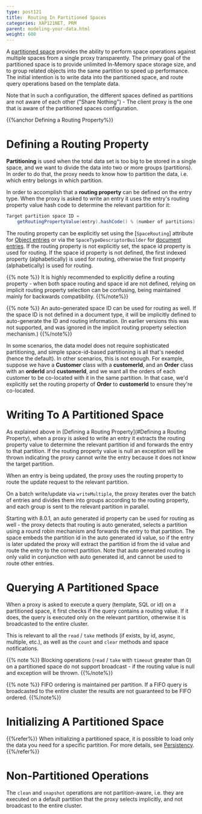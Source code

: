 ```yaml
---
type: post121
title:  Routing In Partitioned Spaces
categories: XAP121NET, PRM
parent: modeling-your-data.html
weight: 600
---
```




A [partitioned space](/product_overview/terminology.html) provides the ability to perform space operations against multiple spaces from a single proxy transparently. The primary goal of the partitioned space is to provide unlimited In-Memory space storage size, and to group related objects into the same partition to speed up performance. The initial intention is to write data into the partitioned space, and route query operations based on the template data.

Note that in such a configuration, the different spaces defined as partitions are not aware of each other ("Share Nothing") - The client proxy is the one that is aware of the partitioned spaces configuration.

{{%anchor Defining a Routing Property%}}

# Defining a Routing Property

**Partitioning** is used when the total data set is too big to be stored in a single space, and we want to divide the data into two or more groups (partitions). In order to do that, the proxy needs to know how to partition the data, i.e. which entry belongs in which partition.

In order to accomplish that a **routing property** can be defined on the entry type. When the proxy is asked to write an entry it uses the entry's routing property value hash code to determine the relevant partition for it:


```csharp
Target partition space ID =
    getRoutingPropertyValue(entry).hashCode() % (number of partitions)
```

The routing property can be explicitly set using the \[`SpaceRouting`\] attribute for [Object entries](./pono-attribute-annotations.html) or via the `SpaceTypeDescriptorBuilder` for [document entries](./document-api.html). If the routing property is not explicitly set, the space id property is used for routing. If the space id property is not defined, the first indexed property (alphabetically) is used for routing, otherwise the first property (alphabetically) is used for routing.

{{% note %}}
It is highly recommended to explicitly define a routing property - when both space routing and space id are not defined, relying on implicit routing property selection can be confusing, being maintained mainly for backwards compatibility.
{{%/note%}}

{{% note %}}
An auto-generated space ID can be used for routing as well. If the space ID is not defined in a document type, it will be implicitly defined to auto-generate the ID and routing information. (In earlier versions this was not supported, and was ignored in the implicit routing property selection mechanism.)
{{%/note%}}

In some scenarios, the data model does not require sophisticated partitioning, and simple space-id-based partitioning is all that's needed (hence the default). In other scenarios, this is not enough. For example, suppose we have a **Customer** class with a **customerId**, and an **Order** class with an **orderId** and **customerId**, and we want all the orders of each customer to be co-located with it in the same partition. In that case, we'd explicitly set the routing property of **Order** to **customerId** to ensure they're co-located.

# Writing To A Partitioned Space

As explained above in [Defining a Routing Property](#Defining a Routing Property), when a proxy is asked to write an entry it extracts the routing property value to determine the relevant partition id and forwards the entry to that partition. If the routing property value is null an exception will be thrown indicating the proxy cannot write the entry because it does not know the target partition.

When an entry is being updated, the proxy uses the routing property to route the update request to the relevant partition.

On a batch write/update via `writeMultiple`, the proxy iterates over the batch of entries and divides them into groups according to the routing property, and each group is sent to the relevant partition in parallel.

Starting with 8.0.1, an auto generated id property can be used for routing as well - the proxy detects that routing is auto generated, selects a partition using a round robin mechanism and forwards the entry to that partition. The space embeds the partition id in the auto generated id value, so if the entry is later updated the proxy will extract the partition id from the id value and route the entry to the correct partition. Note that auto generated routing is only valid in conjunction with auto generated id, and cannot be used to route other entries.

# Querying A Partitioned Space

When a proxy is asked to execute a query (template, SQL or id) on a partitioned space, it first checks if the query contains a routing value. If it does, the query is executed only on the relevant partition, otherwise it is broadcasted to the entire cluster.

This is relevant to all the `read` / `take` methods (if exists, by id, async, multiple, etc.), as well as the `count` and `clear` methods and space notifications.

{{% note %}}
Blocking operations (`read` / `take` with `timeout` greater than 0) on a partitioned space do not support broadcast - if the routing value is null and exception will be thrown.
{{%/note%}}

{{% note %}}
FIFO ordering is maintained per partition. If a FIFO query is broadcasted to the entire cluster the results are not guaranteed to be FIFO ordered.
{{%/note%}}

# Initializing A Partitioned Space

{{%refer%}}
When initializing a partitioned space, it is possible to load only the data you need for a specific partition. For more details, see [Persistency](./space-persistency-overview.html).
{{%/refer%}}

# Non-Partitioned Operations

The `clean` and `snapshot` operations are not partition-aware, i.e. they are executed on a default partition that the proxy selects implicitly, and not broadcast to the entire cluster.

